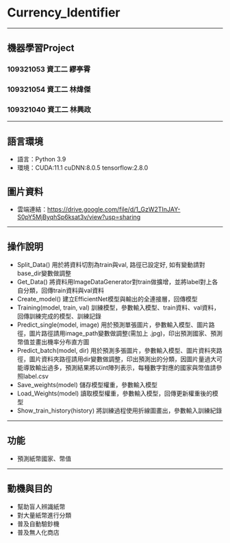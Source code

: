 # Currency_Identifier

---

## 機器學習Project
### 109321053 資工二 繆亭霄
### 109321054 資工二 林煒傑
### 109321040 資工二 林興政

---

## 語言環境
* 語言：Python 3.9
* 環境：CUDA:11.1
       cuDNN:8.0.5
       tensorflow:2.8.0
       
## 圖片資料
* 雲端連結：https://drive.google.com/file/d/1_GzW2TInJAY-S0pY5MjByqhSp6ksat3v/view?usp=sharing


---

## 操作說明
* Split_Data()
  用於將資料切割為train與val, 路徑已設定好, 如有變動請對base_dir變數做調整
* Get_Data()
  將資料用ImageDataGenerator對train做擴增，並將label對上各自分類，回傳train資料與val資料
* Create_model()
  建立EfficientNet模型與輸出的全連接層，回傳模型
* Training(model, train, val)
  訓練模型，參數輸入模型、train資料、val資料，回傳訓練完成的模型、訓練記錄
* Predict_single(model, image)
  用於預測單張圖片，參數輸入模型、圖片路徑，圖片路徑請用image_path變數做調整(需加上
  .jpg)，印出預測國家、預測幣值並畫出機率分布直方圖
* Predict_batch(model, dir)
  用於預測多張圖片，參數輸入模型、圖片資料夾路徑，圖片資料夾路徑請用dir變數做調整，印出預測出的分類，因圖片量過大可能導致輸出過多，預測結果將以int陣列表示，每種數字對應的國家與幣值請參照label.csv
* Save_weights(model)
  儲存模型權重，參數輸入模型
* Load_Weights(model)
  讀取模型權重，參數輸入模型，回傳更新權重後的模型
* Show_train_history(history)
  將訓練過程使用折線圖畫出，參數輸入訓練紀錄

---

## 功能
* 預測紙幣國家、幣值

---

## 動機與目的
* 幫助盲人辨識紙幣
* 對大量紙幣進行分類
* 普及自動驗鈔機
* 普及無人化商店

